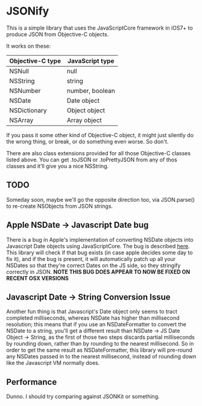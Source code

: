 JSONify
=======

This is a simple library that uses the JavaScriptCore framework in iOS7+ to produce JSON from Objective-C objects.

It works on these:

   Objective-C type  |   JavaScript type
 --------------------|---------------------
        NSNull       |        null
       NSString      |       string
       NSNumber      |   number, boolean
        NSDate       |     Date object
     NSDictionary    |   Object object
       NSArray       |    Array object

If you pass it some other kind of Objective-C object, it might just silently do the wrong thing, or break, or do something even worse.  So don't.

There are also class extensions provided for all those Objective-C classes listed above.  You can get .toJSON or .toPrettyJSON from any of thos classes and it'll give you a nice NSString.

TODO
----

Someday soon, maybe we'll go the opposite direction too, via JSON.parse() to re-create NSObjects from JSON strings.

Apple NSDate -> Javascript Date bug
-----------------------------------

There is a bug in Apple's implementation of converting NSDate objects into Javascript Date objects using JavaScriptCore.  The bug is described [here](http://stackoverflow.com/questions/21324601/javascriptcore-framework-objective-c-api-introduced-with-ios-7-gives-a-bad-nsdat).  This library will check if that bug exists (in case apple decides some day to fix it), and if the bug is present, it will automatically patch up all your NSDates so that they're correct Dates on the JS side, so they stringify correctly in JSON. **NOTE THIS BUG DOES APPEAR TO NOW BE FIXED ON RECENT OSX VERSIONS**

Javascript Date -> String Conversion Issue
------------------------------------------

Another fun thing is that Javascript's Date object only seems to tract completed milliseconds, whereas NSDate has higher than millisecond resolution; this means that if you use an NSDateFormatter to convert the NSDate to a string, you'll get a different result than NSDate -> JS Date Object -> String, as the first of those two steps discards partial milliseconds by rounding down, rather than by rounding to the nearest millisecond.  So in order to get the same result as NSDateFormatter, this library will pre-round any NSDates passed in to the nearest millisecond, instead of rounding down like the Javascript VM normally does.

Performance
-----------

Dunno.  I should try comparing against JSONKit or something.
